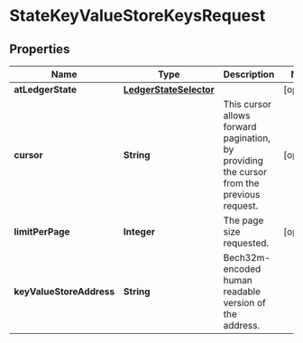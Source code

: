 

# StateKeyValueStoreKeysRequest


## Properties

| Name | Type | Description | Notes |
|------------ | ------------- | ------------- | -------------|
|**atLedgerState** | [**LedgerStateSelector**](LedgerStateSelector.md) |  |  [optional] |
|**cursor** | **String** | This cursor allows forward pagination, by providing the cursor from the previous request. |  [optional] |
|**limitPerPage** | **Integer** | The page size requested. |  [optional] |
|**keyValueStoreAddress** | **String** | Bech32m-encoded human readable version of the address. |  |



